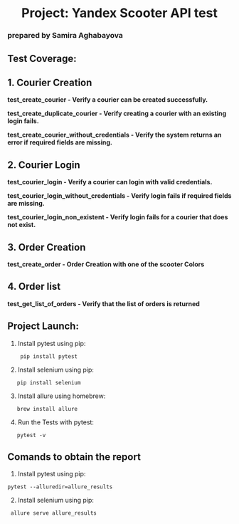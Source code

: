 # <h><center> Project: Yandex Scooter API test</h>


### prepared by Samira Aghabayova


## Test Coverage:

## 1. Courier Creation

**test_create_courier - Verify a courier can be created successfully.**

**test_create_duplicate_courier - Verify creating a courier with an existing login fails.**

**test_create_courier_without_credentials - Verify the system returns an error if required fields are missing.** 


## 2. Courier Login

**test_courier_login - Verify a courier can login with valid credentials.**

**test_courier_login_without_credentials - Verify login fails if required fields are missing.**

**test_courier_login_non_existent - Verify login fails for a courier that does not exist.**


## 3. Order Creation

**test_create_order - Order Creation with one of the scooter Colors**

## 4. Order list

**test_get_list_of_orders - Verify that the list of orders is returned**



## Project Launch: 

1. Install pytest using pip:
```
    pip install pytest
```
2. Install selenium using pip:

```
   pip install selenium
```
3. Install allure using homebrew:

```
   brew install allure
```
4. Run the Tests with pytest:

```
   pytest -v
```
## Comands to obtain the report


1. Install pytest using pip:
```
pytest --alluredir=allure_results
```
2. Install selenium using pip:

```
 allure serve allure_results
```